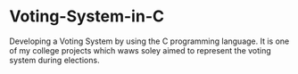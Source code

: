 # Voting-System-in-C
Developing a Voting System by using the C programming language.
It is one of my college projects which waws soley aimed to represent the voting system during elections.
